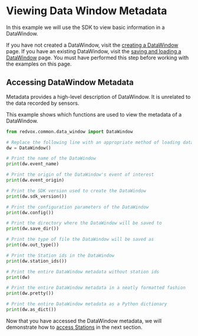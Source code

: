# Viewing Data Window Metadata

In this example we will use the SDK to view basic information in a DataWindow.

If you have not created a DataWindow, visit the [creating a DataWindow](00_create_data_window.md) page.
If you have an existing DataWindow, visit the 
[saving and loading a DataWindow](00_save_load_data_window.md#loading-a-pre-constructed-datawindow) page.
You must have performed this step before working with the examples on this page.

## Accessing DataWindow Metadata

Metadata provides a high-level description of DataWindow.  It is unrelated to the data recorded by sensors.

This example shows which functions are used to view the metadata of a DataWindow.

```python
from redvox.common.data_window import DataWindow

# Replace the following line with an appropriate method of loading data
dw = DataWindow()

# Print the name of the DataWindow
print(dw.event_name)

# Print the origin of the DataWindow's event of interest
print(dw.event_origin)

# Print the SDK version used to create the DataWindow
print(dw.sdk_version())

# Print the configuration parameters of the DataWindow
print(dw.config())

# Print the directory where the DataWindow will be saved to
print(dw.save_dir())

# Print the type of file the DataWindow will be saved as
print(dw.out_type())

# Print the Station ids in the DataWindow
print(dw.station_ids())

# Print the entire DataWindow metadata without station ids
print(dw)

# Print the entire DataWindow metadata in a neatly formatted fashion
print(dw.pretty())

# Print the entire DataWindow metadata as a Python dictionary
print(dw.as_dict())
```

Now that you have accessed the DataWindow metadata, we will demonstrate how to [access Stations](00_station.md) 
in the next section.

